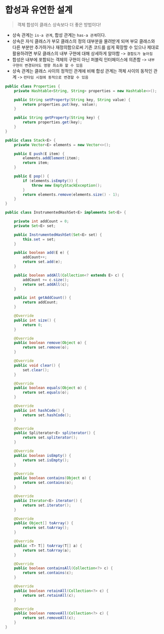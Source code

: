 # 합성과 유연한 설계

> 객체 합성이 클래스 상속보다 더 좋은 방법이다!

- 상속 관계는 `is-a 관계`, 합성 관계는 `has-a 관계`이다.
- 상속은 자식 클래스가 부모 클래스의 정의 대부분을 물려받게 되며 부모 클래스와 다른 부분만 추가하거나 재정의함으로써 기존 코드를 쉽게 확장할 수 있으나 제대로 활용하려면 부모 클래스의 내부 구현에 대해 상세하게 알야함 -> `결합도가 높아짐`
- 합성은 내부에 포함되는 객체의 구현이 아닌 퍼블릭 인터페이스에 의존함 -> `내부 구현이 변경되어도 영향 최소화 할 수 있음`
- 상속 관계는 클래스 사이의 정적인 관계에 비해 합성 관계는 객체 사이의 동적인 관계 -> `런타임 시점에 동적으로 변경할 수 있음`

```java
public class Properties {
    private Hashtable<String, String> properties = new Hashtable<>();

    public String setProperty(String key, String value) {
        return properties.put(key, value);
    }

    public String getProperty(String key) {
        return properties.get(key);
    }
}
```

```java
public class Stack<E> {
    private Vector<E> elements = new Vector<>();

    public E push(E item) {
        elements.addElement(item);
        return item;
    }

    public E pop() {
        if (elements.isEmpty()) {
            throw new EmptyStackException();
        }
        return elements.remove(elements.size() - 1);
    }
}
```

```java
public class InstrumentedHashSet<E> implements Set<E> {

    private int addCount = 0;
    private Set<E> set;

    public InstrumentedHashSet(Set<E> set) {
        this.set = set;
    }

    public boolean add(E e) {
        addCount++;
        return set.add(e);
    }

    public boolean addAll(Collection<? extends E> c) {
        addCount += c.size();
        return set.addAll(c);
    }

    public int getAddCount() {
        return addCount;
    }

    @Override
    public int size() {
        return 0;
    }

    @Override
    public boolean remove(Object o) {
        return set.remove(o);
    }

    @Override
    public void clear() {
        set.clear();
    }

    @Override
    public boolean equals(Object o) {
        return set.equals(o);
    }

    @Override
    public int hashCode() {
        return set.hashCode();
    }

    @Override
    public Spliterator<E> spliterator() {
        return set.spliterator();
    }

    @Override
    public boolean isEmpty() {
        return set.isEmpty();
    }

    @Override
    public boolean contains(Object o) {
        return set.contains(o);
    }

    @Override
    public Iterator<E> iterator() {
        return set.iterator();
    }

    @Override
    public Object[] toArray() {
        return set.toArray();
    }

    @Override
    public <T> T[] toArray(T[] a) {
        return set.toArray(a);
    }

    @Override
    public boolean containsAll(Collection<?> c) {
        return set.contains(c);
    }

    @Override
    public boolean retainAll(Collection<?> c) {
        return set.retainAll(c);
    }

    @Override
    public boolean removeAll(Collection<?> c) {
        return set.removeAll(c);
    }
}

```